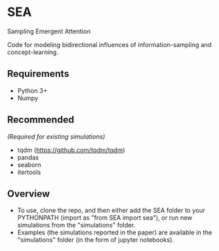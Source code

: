 # SEA
Sampling Emergent Attention

Code for modeling bidirectional influences of information-sampling and concept-learning.

## Requirements
- Python 3+
- Numpy

## Recommended 
*(Required for existing simulations)*
- tqdm (https://github.com/tqdm/tqdm)
- pandas
- seaborn
- itertools

## Overview
- To use, clone the repo, and then either add the SEA folder to your PYTHONPATH (import as "from SEA import sea"), or run new simulations from the "simulations" folder. 
- Examples (the simulations reported in the paper) are available in the "simulations" folder (in the form of jupyter notebooks).
